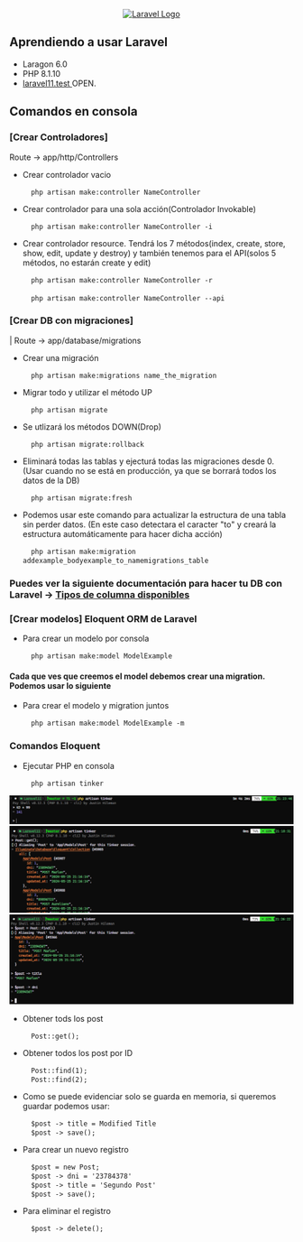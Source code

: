 <p align="center"><a href="https://laravel.com" target="_blank"><img src="https://raw.githubusercontent.com/laravel/art/master/logo-lockup/5%20SVG/2%20CMYK/1%20Full%20Color/laravel-logolockup-cmyk-red.svg" width="400" alt="Laravel Logo"></a></p>

## Aprendiendo a usar Laravel

- Laragon 6.0
- PHP 8.1.10
- [laravel11.test ](http://laravel11.test)OPEN.

## Comandos en consola 
### [Crear Controladores]
Route -> app/http/Controllers
- Crear controlador vacio

        php artisan make:controller NameController

- Crear controlador para una sola acción(Controlador Invokable)

        php artisan make:controller NameController -i

- Crear controlador resource. Tendrá los 7 métodos(index, create, store, show, edit, update y destroy) y 
también tenemos para el API(solos 5 métodos, no estarán create y edit)


        php artisan make:controller NameController -r
    
        php artisan make:controller NameController --api
### [Crear DB con migraciones]
| Route -> app/database/migrations

- Crear una migración
        
        php artisan make:migrations name_the_migration

- Migrar todo y utilizar el método UP

        php artisan migrate

- Se utlizará los métodos DOWN(Drop)

        php artisan migrate:rollback

- Eliminará todas las tablas y ejecturá todas las migraciones desde 0. (Usar cuando no se está en producción, ya que se borrará todos los datos de la DB)


        php artisan migrate:fresh

- Podemos usar este comando para actualizar la estructura de una tabla sin perder datos. (En este caso detectara el caracter "to" y creará la estructura automáticamente para hacer dicha acción)

        php artisan make:migration addexample_bodyexample_to_namemigrations_table
### Puedes ver la siguiente documentación para hacer tu DB con Laravel -> [Tipos de columna disponibles](https://laravel.com/docs/10.x/migrations#available-column-types)

### [Crear modelos] Eloquent ORM de Laravel
- Para crear un modelo por consola

        php artisan make:model ModelExample

#### Cada que ves que creemos el model debemos crear una migration. Podemos usar lo siguiente

- Para crear el modelo y migration juntos

        php artisan make:model ModelExample -m

### Comandos Eloquent
- Ejecutar PHP en consola

        php artisan tinker

![](/img/ArtisanTinker2.png)
![](/img/ArtisanTinker.png)
![](/img/ArtisanTinker3.png)

- Obtener tods los post

        Post::get();

- Obtener todos los post por ID

        Post::find(1);
        Post::find(2);

- Como se puede evidenciar solo se guarda en memoria, si queremos guardar podemos usar:

        $post -> title = Modified Title
        $post -> save();

- Para crear un nuevo registro

        $post = new Post;
        $post -> dni = '23784378'
        $post -> title = 'Segundo Post'
        $post -> save();

- Para eliminar el registro

        $post -> delete();